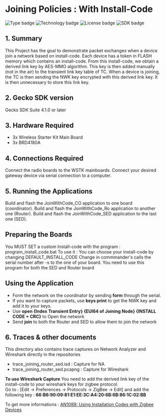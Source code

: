 # Joining Policies : With Install-Code
![Type badge](https://img.shields.io/badge/Type-Virtual%20application-green)
![Technology badge](https://img.shields.io/badge/Technology-Zigbee-green)
![License badge](https://img.shields.io/badge/License-Zlib-green)
![SDK badge](https://img.shields.io/badge/SDK-v4.1.0-green)

## 1. Summary
This Project has the goal to demonstrate packet exchanges when a device join a network based on install-code.
Each device has a token in FLASH memory which contains an install-code. From this install-code, we obtain a derived link key by AES-MMO algorithm.
This key is then added manually (not in the air) to the transient link key table of TC.
When a device is joining, the TC is then sending the NWK key encrypted with this derived link key. It is then unnecessary to store this link key. 

## 2. Gecko SDK version
Gecko SDK Suite 4.1.0 or later
## 3. Hardware Required
* 3x Wireless Starter Kit Main Board 
* 3x BRD4180A
## 4. Connections Required
Connect the radio boards to the WSTK mainboards. Connect your desired gateway device via serial connection to a computer. 

## 5. Running the Applications
Build and flash the JoinWithCode_CO application to one board (coordinator).
Build and flash the JoinWithCode_Ro application to another one (Router).
Build and flash the JoinWithCode_SED application to the last one (SED).
## Preparing the Boards
You MUST SET a custom Install-code with the program : program_install_code.bat
To use it : You can choose your install-code by changing DEFAULT_INSTALL_CODE
Change in commmander's calls the serial number after -s to the one of your board.
You need to use this program for both the SED and Router board            
## Using the Application
* Form the network on the coordinator by sending **form** through the serial.
* If you want to capture packets, use **keys print** to get the NWK key and add it to your keys.
* Use **open {Index Transient Entry} {EUI64 of Joining Node} {INSTALL CODE + CRC}** to Open the network
* Send **join** to both the Router and SED to allow them to join the network

## 6. Traces & other documents
This directory also contains trace captures on Network Analyzer and Wireshark directly in the repositories
* trace_joining_router_sed.isd : Capture for NA
* trace_joining_router_sed.pcapng : Capture for Wireshark   

**To use Wireshark Capture**
You need to add the derived link key of the install-code to your wireshark keys for zigbee protocol.\
Go to : [Edit -> Preferences -> Protocols -> ZigBee -> Edit] and add the following key : 
**66:B6:90:09:81:E1:EE:3C:A4:20:6B:6B:86:1C:02:BB**

To get more informations : [AN1089: Using Installation Codes with Zigbee Devices](https://www.silabs.com/documents/public/application-notes/an1089-using-installation-codes-with-zigbee-devices.pdf)